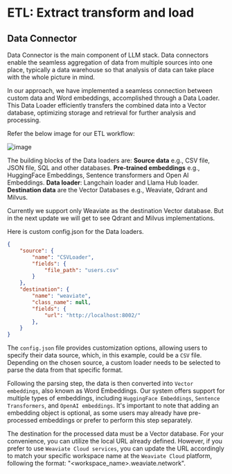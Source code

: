 # ETL: Extract transform and load

## Data Connector

Data Connector is the main component of LLM stack. Data connectors enable the seamless aggregation of data from multiple sources into one place, typically a data warehouse so that analysis of data can take place with the whole picture in mind.

In our approach, we have implemented a seamless connection between custom data and Word embeddings, accomplished through a Data Loader. This Data Loader efficiently transfers the combined data into a Vector database, optimizing storage and retrieval for further analysis and processing.

Refer the below image for our ETL workflow:

![image](https://github.com/aiplanethub/llmstack/assets/132284203/6049767a-d904-45a6-bb0e-e32a33249261)

The building blocks of the Data loaders are:
**Source data** e.g., CSV file, JSON file, SQL and other databases.
**Pre-trained embeddings** e.g., HuggingFace Embeddings, Sentence transformers and Open AI Embeddings.
**Data loader**: Langchain loader and Llama Hub loader. 
**Destination data** are the Vector Databases e.g., Weaviate, Qdrant and Milvus. 

Currently we support only Weaviate as the destination Vector database. But in the next update we will get to see Qdrant and Milvus implementations. 

Here is custom config.json for the Data loaders. 

```json
{
    "source": {
        "name": "CSVLoader",
        "fields": {
            "file_path": "users.csv"
        }
    },
    "destination": {
        "name": "weaviate",
        "class_name": null,
        "fields": {
            "url": "http://localhost:8002/"
        },
    }
}
```
The ``config.json`` file provides customization options, allowing users to specify their data source, which, in this example, could be a ``CSV`` file. Depending on the chosen source, a custom loader needs to be selected to parse the data from that specific format.

Following the parsing step, the data is then converted into ``Vector embeddings``, also known as Word Embeddings. Our system offers support for multiple types of embeddings, including ``HuggingFace Embeddings``, ``Sentence Transformers``, and ``OpenAI embeddings``. It's important to note that adding an embedding object is optional, as some users may already have pre-processed embeddings or prefer to perform this step separately.

The destination for the processed data must be a Vector database. For your convenience, you can utilize the local URL already defined. However, if you prefer to use ``Weaviate Cloud services``, you can update the URL accordingly to match your specific workspace name at the ``Weaviate Cloud`` platform, following the format: "<workspace_name>.weaviate.network". 
